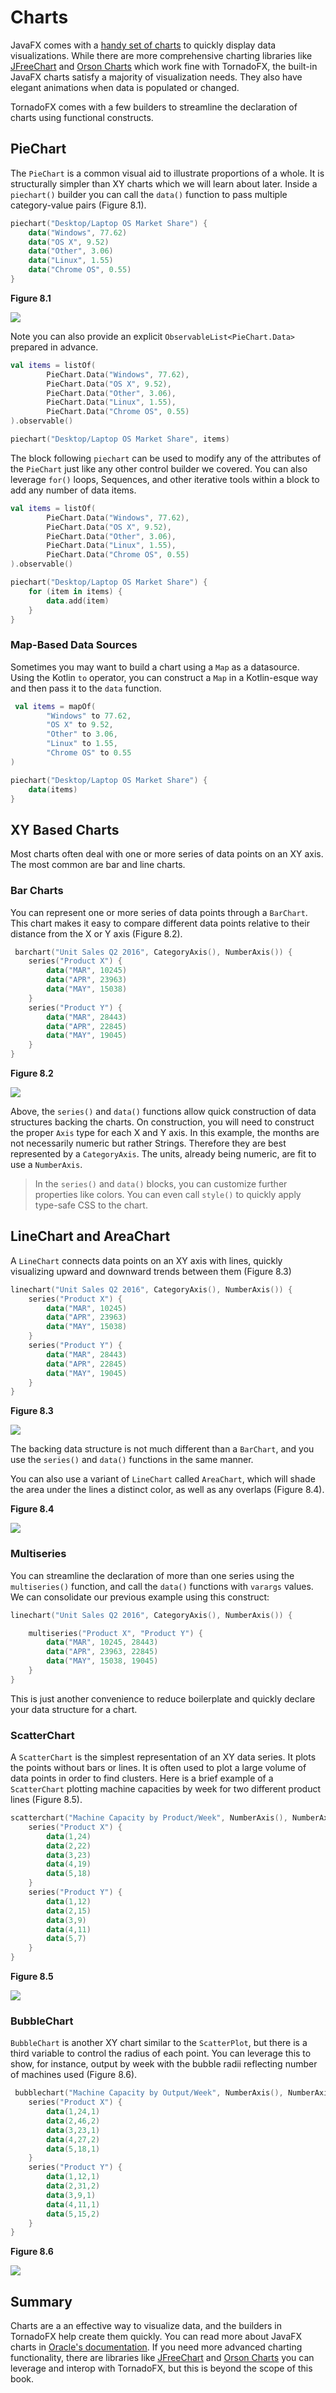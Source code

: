 # Charts

JavaFX comes with a [handy set of charts](http://docs.oracle.com/javafx/2/charts/chart-overview.htm) to quickly display data visualizations. While there are more comprehensive charting libraries like [JFreeChart](http://www.jfree.org/jfreechart/) and [Orson Charts](http://www.object-refinery.com/orsoncharts/) which work fine with TornadoFX, the built-in JavaFX charts satisfy a majority of visualization needs. They also have elegant animations when data is populated or changed.

TornadoFX comes with a few builders to streamline the declaration of charts using functional constructs.


## PieChart

The `PieChart` is a common visual aid to illustrate proportions of a whole. It is structurally simpler than XY charts which we will learn about later. Inside a `piechart()` builder you can call the `data()` function to pass multiple category-value pairs (Figure 8.1).

```kotlin
piechart("Desktop/Laptop OS Market Share") {
    data("Windows", 77.62)
    data("OS X", 9.52)
    data("Other", 3.06)
    data("Linux", 1.55)
    data("Chrome OS", 0.55)
}
```

**Figure 8.1**

![](https://i.imgur.com/FCMchDa.png)

Note you can also provide an explicit `ObservableList<PieChart.Data>` prepared in advance.


```kotlin
val items = listOf(
        PieChart.Data("Windows", 77.62),
        PieChart.Data("OS X", 9.52),
        PieChart.Data("Other", 3.06),
        PieChart.Data("Linux", 1.55),
        PieChart.Data("Chrome OS", 0.55)
).observable()

piechart("Desktop/Laptop OS Market Share", items)
```

The block following `piechart` can be used to modify any of the attributes of the `PieChart` just like any other control builder we covered. You can also leverage `for()` loops, Sequences, and other iterative tools within a block to add any number of data items.

```kotlin
val items = listOf(
        PieChart.Data("Windows", 77.62),
        PieChart.Data("OS X", 9.52),
        PieChart.Data("Other", 3.06),
        PieChart.Data("Linux", 1.55),
        PieChart.Data("Chrome OS", 0.55)
).observable()

piechart("Desktop/Laptop OS Market Share") {
    for (item in items) {
        data.add(item)
    }
}
```

### Map-Based Data Sources

Sometimes you may want to build a chart using a `Map` as a datasource. Using the Kotlin `to` operator, you can construct a `Map` in a Kotlin-esque way and then pass it to the `data` function.

```kotlin
 val items = mapOf(
        "Windows" to 77.62,
        "OS X" to 9.52,
        "Other" to 3.06,
        "Linux" to 1.55,
        "Chrome OS" to 0.55
)

piechart("Desktop/Laptop OS Market Share") {
    data(items)
}
```

## XY Based Charts

Most charts often deal with one or more series of data points on an XY axis. The most common are bar and line charts.

### Bar Charts

You can represent one or more series of data points through a `BarChart`. This chart makes it easy to compare different data points relative to their distance from the X or Y axis (Figure 8.2).

```kotlin
 barchart("Unit Sales Q2 2016", CategoryAxis(), NumberAxis()) {
    series("Product X") {
        data("MAR", 10245)
        data("APR", 23963)
        data("MAY", 15038)
    }
    series("Product Y") {
        data("MAR", 28443)
        data("APR", 22845)
        data("MAY", 19045)
    }
}
```

**Figure 8.2**

![](https://i.imgur.com/Dgp3Edx.png)

Above, the `series()` and `data()` functions allow quick construction of data structures backing the charts. On construction, you will need to construct the proper `Axis` type for each X and Y axis. In this example, the months are not necessarily numeric but rather Strings. Therefore they are best represented by a `CategoryAxis`. The units, already being numeric, are fit to use a `NumberAxis`.

>In the `series()` and `data()` blocks, you can customize further properties like colors. You can even call `style()` to quickly apply type-safe CSS to the chart.


## LineChart and AreaChart

A `LineChart` connects data points on an XY axis with lines, quickly visualizing upward and downward trends between them (Figure 8.3)

```kotlin
linechart("Unit Sales Q2 2016", CategoryAxis(), NumberAxis()) {
    series("Product X") {
        data("MAR", 10245)
        data("APR", 23963)
        data("MAY", 15038)
    }
    series("Product Y") {
        data("MAR", 28443)
        data("APR", 22845)
        data("MAY", 19045)
    }
}
```

**Figure 8.3**

![](https://i.imgur.com/kRdYBEU.png)

The backing data structure is not much different than a `BarChart`, and you use the `series()` and `data()` functions in the same manner.

You can also use a variant of `LineChart` called `AreaChart`, which will shade the area under the lines a distinct color, as well as any overlaps (Figure 8.4).

**Figure 8.4**

![](https://i.imgur.com/62vVj2P.png)

### Multiseries

You can streamline the declaration of more than one series using the `multiseries()` function, and call the `data()` functions with `varargs` values. We can consolidate our previous example using this construct:

```kotlin
linechart("Unit Sales Q2 2016", CategoryAxis(), NumberAxis()) {

    multiseries("Product X", "Product Y") {
        data("MAR", 10245, 28443)
        data("APR", 23963, 22845)
        data("MAY", 15038, 19045)
    }
}
```

This is just another convenience to reduce boilerplate and quickly declare your data structure for a chart.

### ScatterChart

A `ScatterChart` is the simplest representation of an XY data series. It plots the points without bars or lines. It is often used to plot a large volume of data points in order to find clusters. Here is a brief example of a `ScatterChart` plotting machine capacities by week for two different product lines (Figure 8.5).


```kotlin
scatterchart("Machine Capacity by Product/Week", NumberAxis(), NumberAxis()) {
    series("Product X") {
        data(1,24)
        data(2,22)
        data(3,23)
        data(4,19)
        data(5,18)
    }
    series("Product Y") {
        data(1,12)
        data(2,15)
        data(3,9)
        data(4,11)
        data(5,7)
    }
}
```

 **Figure 8.5**

![](https://i.imgur.com/eXtjM30.png)


### BubbleChart


`BubbleChart` is another XY chart similar to the `ScatterPlot`, but there is a third variable to control the radius of each point. You can leverage this to show, for instance, output by week with the bubble radii reflecting number of machines used (Figure 8.6).


```kotlin
 bubblechart("Machine Capacity by Output/Week", NumberAxis(), NumberAxis()) {
    series("Product X") {
        data(1,24,1)
        data(2,46,2)
        data(3,23,1)
        data(4,27,2)
        data(5,18,1)
    }
    series("Product Y") {
        data(1,12,1)
        data(2,31,2)
        data(3,9,1)
        data(4,11,1)
        data(5,15,2)
    }
}
```

**Figure 8.6**

![](https://i.imgur.com/RV1j0Ue.png)

## Summary

Charts are a an effective way to visualize data, and the builders in TornadoFX help create them quickly. You can read more about JavaFX charts in [Oracle's documentation](http://docs.oracle.com/javase/8/javafx/user-interface-tutorial/charts.htm). If you need more advanced charting functionality, there are libraries like [JFreeChart](http://www.jfree.org/jfreechart/) and [Orson Charts](http://www.object-refinery.com/orsoncharts/) you can leverage and interop with TornadoFX, but this is beyond the scope of this book.
